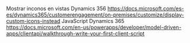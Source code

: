 Mostrar inconos en vistas Dynamics 356
https://docs.microsoft.com/es-es/dynamics365/customerengagement/on-premises/customize/display-custom-icons-instead
JavaScript Dynamics 365
https://docs.microsoft.com/en-us/powerapps/developer/model-driven-apps/clientapi/walkthrough-write-your-first-client-script
